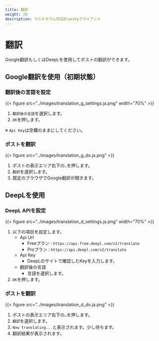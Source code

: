 ```yaml
---
title: 翻訳
weight: 20
description: マルチカラム対応Blueskyクライアント
---
```


# 翻訳

Google翻訳もしくはDeepLを使用してポストの翻訳ができます。

## Google翻訳を使用（初期状態）

### 翻訳後の言語を設定

{{< figure src="../images/translation_g_settings.ja.png" width="70%" >}}


1. `翻訳後の言語`を選択します。
2. `OK`を押します。

※ `Api Key`は空欄のままにしてください。

### ポストを翻訳

{{< figure src="../images/translation_g_do.ja.png" >}}

1. ポストの表示エリア右下の`…`を押します。
2. `翻訳`を選択します。
3. 既定のブラウザでGoogle翻訳が開きます。

## DeepLを使用

### DeepL APIを設定

{{< figure src="../images/translation_d_settings.ja.png" width="70%" >}}

1. 以下の項目を設定します。
   - Api Url
     - Freeプラン : `https://api-free.deepl.com/v2/translate`
     - Proプラン : `https://api.deepl.com/v2/translate`
   - Api Key
     - DeepLのサイトで確認したKeyを入力します。
   - 翻訳後の言語
     - 言語を選択します。
2. `OK`を押します。

### ポストを翻訳

{{< figure src="../images/translation_d_do.ja.png" >}}

1. ポストの表示エリア右下の`…`を押します。
2. `翻訳`を選択します。
3. `Now translating...`と表示されます。少し待ちます。
4. 翻訳結果が表示されます。
